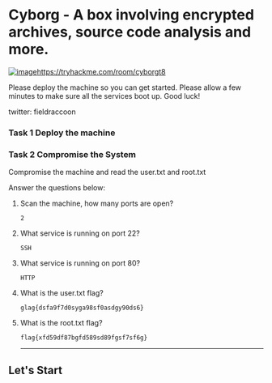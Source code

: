 # Cyborg - A box involving encrypted archives, source code analysis and more.
[![image](https://github.com/GTekSD/SUASS/assets/55411358/adb41e29-789a-4650-8458-486c8487dac4)](https://tryhackme.com/room/cyborgt8)https://tryhackme.com/room/cyborgt8

Please deploy the machine so you can get started. Please allow a few minutes to make sure all the services boot up. Good luck!

twitter: fieldraccoon


### Task 1 Deploy the machine

### Task 2 Compromise the System

Compromise the machine and read the user.txt and root.txt

Answer the questions below:
1. Scan the machine, how many ports are open?
   ```
   2
   ```
3. What service is running on port 22?
   ```
   SSH
   ```
5. What service is running on port 80?
   ```
   HTTP
   ```
7. What is the user.txt flag?
   ```
   glag{dsfa9f7d0syga98sf0asdgy90ds6}
   ```
9. What is the root.txt flag?
   ```
   flag{xfd59df87bgfd589sd89fgsf7sf6g}
   ```


   -----------------

## Let's Start
